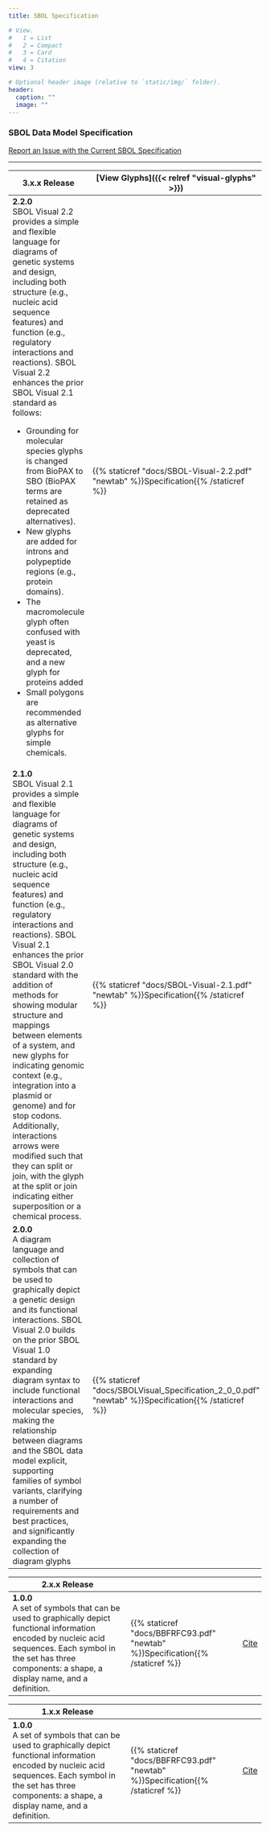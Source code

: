 ```yaml
---
title: SBOL Specification

# View.
#   1 = List
#   2 = Compact
#   3 = Card
#   4 = Citation
view: 3

# Optional header image (relative to `static/img/` folder).
header:
  caption: ""
  image: ""
---
```



### SBOL Data Model Specification

[Report an Issue with the Current SBOL Specification](https://github.com/SynBioDex/SBOL-specification/issues)

___


| **3.x.x Release**  | [View Glyphs]({{< relref "visual-glyphs" >}})  |   |
|---|---|---|
| **2.2.0** <br> SBOL Visual 2.2 provides a simple and flexible language for diagrams of genetic systems and design, including both structure (e.g., nucleic acid sequence features) and function (e.g., regulatory interactions and reactions). SBOL Visual 2.2 enhances the prior SBOL Visual 2.1 standard as follows: <br> <ul><li> Grounding for molecular species glyphs is changed from BioPAX to SBO (BioPAX terms are retained as deprecated alternatives). </li><li> New glyphs are added for introns and polypeptide regions (e.g., protein domains). </li><li> The macromolecule glyph often confused with yeast is deprecated, and a new glyph for proteins added </li><li> Small polygons are recommended as alternative glyphs for simple chemicals. </li></ul>| {{% staticref "docs/SBOL-Visual-2.2.pdf" "newtab" %}}Specification{{% /staticref %}}  |   |
| **2.1.0** <br> SBOL Visual 2.1 provides a simple and flexible language for diagrams of genetic systems and design, including both structure (e.g., nucleic acid sequence features) and function (e.g., regulatory interactions and reactions). SBOL Visual 2.1 enhances the prior SBOL Visual 2.0 standard with the addition of methods for showing modular structure and mappings between elements of a system, and new glyphs for indicating genomic context (e.g., integration into a plasmid or genome) and for stop codons. Additionally, interactions arrows were modified such that they can split or join, with the glyph at the split or join indicating either superposition or a chemical process.  | {{% staticref "docs/SBOL-Visual-2.1.pdf" "newtab" %}}Specification{{% /staticref %}}  |   |
| **2.0.0** <br> A diagram language and collection of symbols that can be used to graphically depict a genetic design and its functional interactions. SBOL Visual 2.0 builds on the prior SBOL Visual 1.0 standard by expanding diagram syntax to include functional interactions and molecular species, making the relationship between diagrams and the SBOL data model explicit, supporting families of symbol variants, clarifying a number of requirements and best practices, and significantly expanding the collection of diagram glyphs | {{% staticref "docs/SBOLVisual_Specification_2_0_0.pdf" "newtab" %}}Specification{{% /staticref %}}  |  [Cite](https://www.degruyter.com/view/journals/jib/15/1/article-20170074.xml) |

| **2.x.x Release** |  |  |
|---|---|---|
| **1.0.0** <br> A set of symbols that can be used to graphically depict functional information encoded by nucleic acid sequences. Each symbol in the set has three components: a shape, a display name, and a definition. | {{% staticref "docs/BBFRFC93.pdf" "newtab" %}}Specification{{% /staticref %}} | [Cite](https://journals.plos.org/plosbiology/article?id=10.1371/journal.pbio.1002310) |

| **1.x.x Release** |  |  |
|---|---|---|
| **1.0.0** <br> A set of symbols that can be used to graphically depict functional information encoded by nucleic acid sequences. Each symbol in the set has three components: a shape, a display name, and a definition. | {{% staticref "docs/BBFRFC93.pdf" "newtab" %}}Specification{{% /staticref %}} | [Cite](https://journals.plos.org/plosbiology/article?id=10.1371/journal.pbio.1002310) |